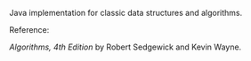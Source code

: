 Java implementation for classic data structures and algorithms.

Reference:

_Algorithms, 4th Edition_ by Robert Sedgewick and Kevin Wayne.
